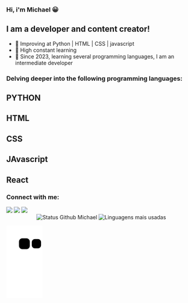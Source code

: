 ### Hi, i'm Michael 😀

## I am a developer and content creator!
 - 🌱  Improving at Python | HTML | CSS | javascript
- 👯  High constant learning
- 🥅  Since 2023, learning several programming languages, I am an intermediate developer

### Delving deeper into the following programming languages:
## PYTHON
## HTML
## CSS
## JAvascript
## React

### Connect with me:

<div>
  <a href="https://www.facebook.com/?stype=lo&deoia=1&jlou=AfeEjxrbxe803C9Hvc6AygbczWNoxISZQP3n3hnYsHXkGG-pUQqTV-EYM8uh0fkun2QN_Fj783Ohfb6h5H2mbASB8c3M331uqZLe9I8T9_YfMg&smuh=33090&lh=Ac9F0j6Y7Uy3uf8awSc" target="_blank"><img src="https://" target="_blank"></a>
  <a href="https://instagram.com/michael.araujoo1" target="_blank"><img src="https://img.shields.io/badge/-Instagram-%23E4405F?style=for-the-badge&logo=instagram&logoColor=white" target="_blank"></a>
  <a href="https://www.linkedin.com/in/michael-jakson-5108281a1/" target="_blank"><img src="https://img.shields.io/badge/-LinkedIn-%230077B5?style=for-the-badge&logo=linkedin&logoColor=white" target="_blank"></a>  
</div>

<div align="center">
<img width="470em" alt="Status Github Michael" src="https://github-readme-stats.vercel.app/api?username=Michaeldevdesk&show_icons=true&theme=dracula" />
<img width="380em" alt="Linguagens mais usadas" src="https://github-readme-stats.vercel.app/api/top-langs/?username=michaeldevdesk&layout=compact&theme=dracula"/>
</div>


![Snake animation](https://github.com/AdrianoBinhara/AdrianoBinhara/blob/output/github-contribution-grid-snake.svg)

